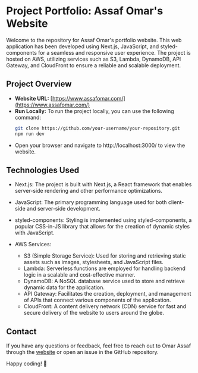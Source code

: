 # Project Portfolio: Assaf Omar's Website

Welcome to the repository for Assaf Omar's portfolio website. This web application has been developed using Next.js, JavaScript, and styled-components for a seamless and responsive user experience. The project is hosted on AWS, utilizing services such as S3, Lambda, DynamoDB, API Gateway, and CloudFront to ensure a reliable and scalable deployment.

## Project Overview

- **Website URL:** [https://www.assafomar.com/](https://www.assafomar.com/)
- **Run Locally:** To run the project locally, you can use the following command:
  ```bash
  git clone https://github.com/your-username/your-repository.git
  npm run dev
- Open your browser and navigate to http://localhost:3000/ to view the website.


## Technologies Used

- Next.js: The project is built with Next.js, a React framework that enables server-side rendering and other performance optimizations.

- JavaScript: The primary programming language used for both client-side and server-side development.

- styled-components: Styling is implemented using styled-components, a popular CSS-in-JS library that allows for the creation of dynamic styles with JavaScript.

- AWS Services:

     - S3 (Simple Storage Service): Used for storing and retrieving static assets such as images, stylesheets, and JavaScript files.
     - Lambda: Serverless functions are employed for handling backend logic in a scalable and cost-effective manner.
     - DynamoDB: A NoSQL database service used to store and retrieve dynamic data for the application.
     - API Gateway: Facilitates the creation, deployment, and management of APIs that connect various components of the application.
     - CloudFront: A content delivery network (CDN) service for fast and secure delivery of the website to users around the globe.

## Contact
If you have any questions or feedback, feel free to reach out to Omar Assaf through the [website](https://www.assafomar.com/) or open an issue in the GitHub repository.

Happy coding! 🚀
